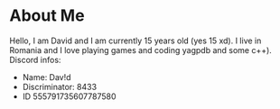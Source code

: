 # About Me
Hello, I am David and I am currently 15 years old (yes 15 xd). I live in Romania and I love playing games and coding yagpdb and some c++).
Discord infos:
- Name: Dav!d
- Discriminator: 8433
- ID 555791735607787580
